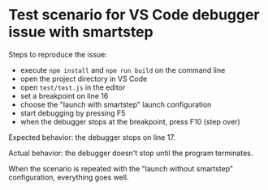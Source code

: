 # Test scenario for VS Code debugger issue with smartstep

Steps to reproduce the issue:

- execute `npm install` and `npm run build` on the command line
- open the project directory in VS Code
- open `test/test.js` in the editor
- set a breakpoint on line 16
- choose the "launch with smartstep" launch configuration
- start debugging by pressing F5
- when the debugger stops at the breakpoint, press F10 (step over)

Expected behavior: the debugger stops on line 17.

Actual behavior: the debugger doesn't stop until the program terminates.

When the scenario is repeated with the "launch without smartstep"
configuration, everything goes well.
